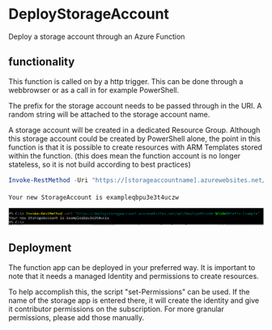 # DeployStorageAccount
Deploy a storage account through an Azure Function

## functionality

This function is called on by a http trigger. This can be done through a webbrowser or as a call in for example PowerShell.

The prefix for the storage account needs to be passed through in the URI. A random string will be attached to the storage account name.

A storage account will be created in a dedicated Resource Group. Although this storage account could be created by PowerShell alone, the point in this function is that it is possible to create resources with ARM Templates stored within the function.
(this does mean the function account is no longer stateless, so it is not build according to best practices)

```PowerShell
Invoke-RestMethod -Uri "https://[storageaccountname].azurewebsites.net/api/DeployResource?code=[Code]&Prefix=Example"

Your new StorageAccount is exampleqbpu3e3t4uczw
```

![exampleimage](Example.PNG)

## Deployment

The function app can be deployed in your preferred way. It is important to note that it needs a managed Identity and permissions to create resources.

To help accomplish this, the script "set-Permissions" can be used. If the name of the storage app is entered there, it will create the identity and give it contributor permissions on the subscription.
For more granular permissions, please add those manually.
